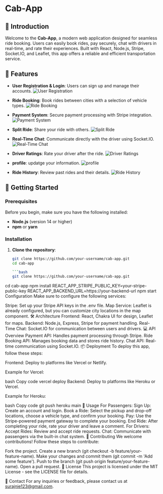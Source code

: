 # Cab-App

## 🚗 Introduction

Welcome to the **Cab-App**, a modern web application designed for seamless ride booking. Users can easily book rides, pay securely, chat with drivers in real-time, and rate their experiences. Built with React, Node.js, Stripe, Socket.IO, and Leaflet, this app offers a reliable and efficient transportation service.

## 🌟 Features

- **User Registration & Login**: Users can sign up and manage their accounts.
  ![User Registration](https://i.imgur.com/l7sEy7q.png) <!-- Replace with actual image URL -->

- **Ride Booking**: Book rides between cities with a selection of vehicle types.
  ![Ride Booking](https://i.imgur.com/7Aou4W5.png) 

- **Payment System**: Secure payment processing with Stripe integration.
  ![Payment System](https://i.imgur.com/NPfapFF.png) 

- **Split Ride**: Share your ride with others.
  ![Split Ride](https://i.imgur.com/qrvfhT2.png)

- **Real-Time Chat**: Communicate directly with the driver using Socket.IO.
  ![Real-Time Chat](https://i.imgur.com/RT0nhvn.png) 

- **Driver Ratings**: Rate your driver after the ride.
  ![Driver Ratings](https://i.imgur.com/Vi41eMl.png) 

- **profile**: updatge your information.
  ![profile](https://i.imgur.com/mXJ322Q.png)

- **Ride History**: Review past rides and their details.
  ![Ride History](https://i.imgur.com/vwLBwzy.png)

## 🚀 Getting Started

### Prerequisites

Before you begin, make sure you have the following installed:

- **Node.js** (version 14 or higher)
- **npm** or **yarn**

### Installation

1. **Clone the repository**:

   ```bash
   git clone https://github.com/your-username/cab-app.git
   cd cab-app

   ```bash
   git clone https://github.com/your-username/cab-app.git
cd cab-app
npm install
REACT_APP_STRIPE_PUBLIC_KEY=your-stripe-public-key
REACT_APP_BACKEND_URL=https://your-backend-url
npm start
Configuration
Make sure to configure the following services:

Stripe: Set up your Stripe API keys in the .env file.
Map Service: Leaflet is already configured, but you can customize city locations in the map component.
🛠️ Architecture
Frontend: React, Chakra UI for design, Leaflet for maps.
Backend: Node.js, Express, Stripe for payment handling.
Real-Time Chat: Socket.IO for communication between users and drivers.
💻 API Overview
Payment API: Handles payment processing through Stripe.
Ride Booking API: Manages booking data and stores ride history.
Chat API: Real-time communication using Socket.IO.
📦 Deployment
To deploy this app, follow these steps:

Frontend: Deploy to platforms like Vercel or Netlify.

Example for Vercel:

bash
Copy code
vercel deploy
Backend: Deploy to platforms like Heroku or Vercel.

Example for Heroku:

bash
Copy code
git push heroku main
🔧 Usage
For Passengers:
Sign Up: Create an account and login.
Book a Ride: Select the pickup and drop-off locations, choose a vehicle type, and confirm your booking.
Pay: Use the Stripe-powered payment gateway to complete your booking.
End Ride: After completing your ride, rate your driver and leave a comment.
For Drivers:
Accept Rides: Review and accept ride requests.
Chat: Communicate with passengers via the built-in chat system.
🤝 Contributing
We welcome contributions! Follow these steps to contribute:

Fork the project.
Create a new branch (git checkout -b feature/your-feature-name).
Make your changes and commit them (git commit -m 'Add some feature').
Push to the branch (git push origin feature/your-feature-name).
Open a pull request.
📜 License
This project is licensed under the MIT License - see the LICENSE file for details.

📧 Contact
For any inquiries or feedback, please contact us at surajnie123@gmail.com.
